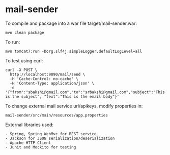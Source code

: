 # mail-sender
To compile and package into a war file target/mail-sender.war:
```
mvn clean package
```
To run:
```
mvn tomcat7:run -Dorg.slf4j.simpleLogger.defaultLogLevel=all
```
To test using curl:
```
curl -X POST \
  http://localhost:9090/mail/send \
  -H 'Cache-Control: no-cache' \
  -H 'Content-Type: application/json' \
  -d '{"from":"sbakshi@gmail.com","to":"srbakshi@gmail.com","subject":"This is the subject", "text":"This is the email body"}'
 ```
To change external mail service url/apikeys, modify properties in:
```
mail-sender/src/main/resources/app.properties
```

External libraries used:
```
- Spring, Spring WebMvc for REST service
- Jackson for JSON serialization/deserialization
- Apache HTTP Client
- Junit and Mockito for testing
```